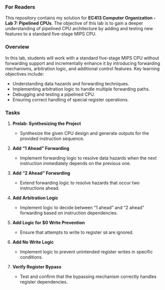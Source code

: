 ### For Readers

This repository contains my solution for **EC413 Computer Organization - Lab 7: Pipelined CPUs**. The objective of this lab is to gain a deeper understanding of pipelined CPU architecture by adding and testing new features to a standard five-stage MIPS CPU.


### Overview

In this lab, students will work with a standard five-stage MIPS CPU without forwarding support and incrementally enhance it by introducing forwarding mechanisms, arbitration logic, and additional control features. Key learning objectives include:
- Understanding data hazards and forwarding techniques.
- Implementing arbitration logic to handle multiple forwarding paths.
- Debugging and testing a pipelined CPU.
- Ensuring correct handling of special register operations.


### Tasks

1. **Prelab: Synthesizing the Project**
   - Synthesize the given CPU design and generate outputs for the provided instruction sequence.

2. **Add “1 Ahead” Forwarding**
   - Implement forwarding logic to resolve data hazards when the next instruction immediately depends on the previous one.

3. **Add “2 Ahead” Forwarding**
   - Extend forwarding logic to resolve hazards that occur two instructions ahead.

4. **Add Arbitration Logic**
   - Implement logic to decide between “1 ahead” and “2 ahead” forwarding based on instruction dependencies.

5. **Add Logic for $0 Write Prevention**
   - Ensure that attempts to write to register `$0` are ignored.

6. **Add No Write Logic**
   - Implement logic to prevent unintended register writes in specific conditions.

7. **Verify Register Bypass**
   - Test and confirm that the bypassing mechanism correctly handles register dependencies.
